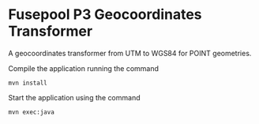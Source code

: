 Fusepool P3 Geocoordinates Transformer
======================================

A geocoordinates transformer from UTM to WGS84 for POINT geometries.
 

Compile the application running the command

    mvn install

Start the application using the command

    mvn exec:java
